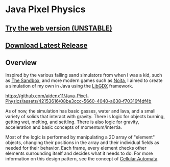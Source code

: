 # Java Pixel Physics

## [Try the web version (UNSTABLE)](https://aidenx11.github.io/Java-Pixel-Physics/)

## [Download Latest Release](https://github.com/aidenx11/Java-Pixel-Physics/releases/tag/v0.1.0-beta.1) 

## Overview
  Inspired by the various falling sand simulators from when I was a kid, such as [The Sandbox](https://apps.apple.com/us/app/the-sandbox-building-craft/id520777858), and more modern games such as [Noita](https://en.wikipedia.org/wiki/Noita_(video_game)), I aimed to create a simulation of my own in Java using the [LibGDX](https://libgdx.com/) framework.

https://github.com/aidenx11/Java-Pixel-Physics/assets/42153616/08be3ccc-5660-4040-a638-f70316f4df4b

  As of now, the simulation has basic gasses, water and lava, and a small variety of solids that interact with gravity. There is logic for objects burning, getting wet, melting, and settling. There is also logic for gravity, acceleration and basic concepts of momentum/intertia. 

  Most of the logic is performed by manipulating a 2D array of "element" objects, changing their positions in the array and their individual fields as needed for their behavior. Each frame, every element checks other elements surrounding itself and decides what it needs to do. For more information on this design pattern, see the concept of [Cellular Automata](https://en.wikipedia.org/wiki/Cellular_automaton).
